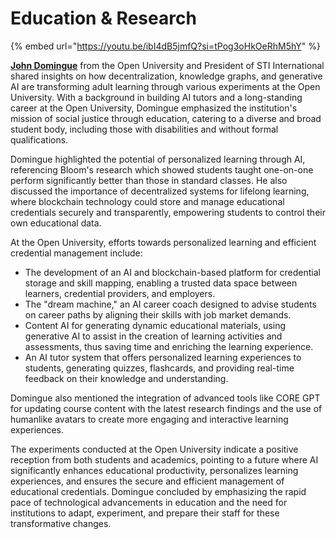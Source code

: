 # Education & Research

{% embed url="https://youtu.be/ibI4dB5jmfQ?si=tPog3oHkOeRhM5hY" %}

[**John Domingue**](https://people.kmi.open.ac.uk/domingue/) from the Open University and President of STI International shared insights on how decentralization, knowledge graphs, and generative AI are transforming adult learning through various experiments at the Open University. With a background in building AI tutors and a long-standing career at the Open University, Domingue emphasized the institution's mission of social justice through education, catering to a diverse and broad student body, including those with disabilities and without formal qualifications.

Domingue highlighted the potential of personalized learning through AI, referencing Bloom's research which showed students taught one-on-one perform significantly better than those in standard classes. He also discussed the importance of decentralized systems for lifelong learning, where blockchain technology could store and manage educational credentials securely and transparently, empowering students to control their own educational data.

At the Open University, efforts towards personalized learning and efficient credential management include:

* The development of an AI and blockchain-based platform for credential storage and skill mapping, enabling a trusted data space between learners, credential providers, and employers.
* The "dream machine," an AI career coach designed to advise students on career paths by aligning their skills with job market demands.
* Content AI for generating dynamic educational materials, using generative AI to assist in the creation of learning activities and assessments, thus saving time and enriching the learning experience.
* An AI tutor system that offers personalized learning experiences to students, generating quizzes, flashcards, and providing real-time feedback on their knowledge and understanding.

Domingue also mentioned the integration of advanced tools like CORE GPT for updating course content with the latest research findings and the use of humanlike avatars to create more engaging and interactive learning experiences.

The experiments conducted at the Open University indicate a positive reception from both students and academics, pointing to a future where AI significantly enhances educational productivity, personalizes learning experiences, and ensures the secure and efficient management of educational credentials. Domingue concluded by emphasizing the rapid pace of technological advancements in education and the need for institutions to adapt, experiment, and prepare their staff for these transformative changes.

